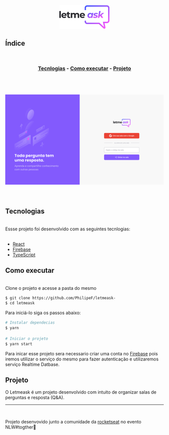 <p align="center"> 
   <img alt="Letmeask" src=".github/logo.svg" width="160px">
</p>

## Índice
<br>
<h3 align="center">

[Tecnlogias](#tecnologias) - 
[Como executar](#como-executar) - 
[Projeto](#projeto)
</h3>
<br>

<h1 align="center">
    <img alt="Letmeask" src=".github/cover.svg">
</h1>
<br>

## Tecnologias
<br>
Essse projeto foi desenvolvido com as seguintes tecnlogias: 
<br>
<br>

- [React](https://react.org)
- [Firebase](https://firebase.google.com/)
- [TypeScript](https://www.typescriptlang.org/)
  
## Como executar
<br>
Clone o projeto e acesse a pasta do mesmo 
<br>

```bash
$ git clone https://github.com/PhilipeF/letmeask-
$ cd letmeask
```
Para iniciá-lo siga os passos abaixo: 
```bash
# Instalar dependecias
$ yarn 

# Iniciar o projeto
$ yarn start 
```

Para inicar  esse projeto sera necessario criar uma conta no [Firebase](https://firebase.google.com) pois iremos utilizar o serviço do mesmo para fazer autenticação e utilizaremos serviço Realtime Datbase.

## Projeto

O Letmeask é um projeto desenvolvido com intuito de organizar salas de perguntas e resposta (Q&A).

---
<br>


Projeto desenvovido junto a comunidade da [rocketseat](https://rocketseat.com.br/) no evento NLW#togther💜  
 





  



